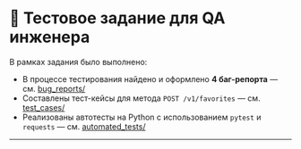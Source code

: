 # 📌 Тестовое задание для QA инженера

В рамках задания было выполнено:

- В процессе тестирования найдено и оформлено **4 баг-репорта** — см. [bug_reports/](/bug_reports/)  
- Составлены тест-кейсы для метода `POST /v1/favorites` — см. [test_cases/](/test_cases/)  
- Реализованы автотесты на Python с использованием `pytest` и `requests` — см. [automated_tests/](/automated_tests/)  

---
